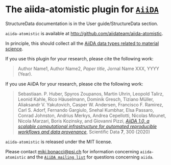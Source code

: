 # The aiida-atomistic plugin for [`AiiDA`](http://www.aiida.net)

StructureData documentation is in the User guide/StructureData section.

``aiida-atomistic`` is available at http://github.com/aiidateam/aiida-atomistic.

In principle, this should collect all the [AiiDA data types related to material science](https://aiida.readthedocs.io/projects/aiida-core/en/latest/topics/data_types.html#materials-science-data-types).

If you use this plugin for your research, please cite the following work:

> Author Name1, Author Name2, *Paper title*, Jornal Name XXX, YYYY (Year).

If you use AiiDA for your research, please cite the following work:

> Sebastiaan. P. Huber, Spyros Zoupanos, Martin Uhrin, Leopold Talirz, 
  Leonid Kahle, Rico Häuselmann, Dominik Gresch, Tiziano Müller, Aliaksandr V. Yakutovich, 
  Casper W. Andersen, Francisco F. Ramirez, Carl S. Adorf, Fernando Gargiulo, Snehal Kumbhar, 
  Elsa Passaro, Conrad Johnston, Andrius Merkys, Andrea Cepellotti, Nicolas Mounet, Nicola Marzari, 
  Boris Kozinsky, and Giovanni Pizzi, [*AiiDA 1.0, a scalable computational infrastructure for automated 
  reproducible workflows and data provenance*](https://doi.org/10.1038/s41597-020-00638-4), Scientific Data **7**, 300 (2020)

``aiida-atomistic`` is released under the MIT license.

Please contact miki.bonacci@psi.ch for information concerning ``aiida-atomistic`` and 
the [`AiiDA mailing list`](http://www.aiida.net/mailing-list/) for questions concerning ``aiida``.
